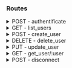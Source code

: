 ### Routes

<details>
  <summary>POST - authentificate</summary>

```ts
input {
    firm_name: string,
    password:  string,
}
output {
    token: string
}
```

Le token rétourné doit être stocké sur le [localStorage](https://developer.mozilla.org/en-US/docs/Web/API/Window/localStorage)
Et être envoyé dans les prochaines requêtes dans le header `Authorization: Bearer ${token}`

#### Example

```js
const response = await fetch("http://localhost:3000/authentificate", {
  method: "POST",
  body: {
    firm_name: `${firm_name}`,
    password: `${password}`,
  }
});

if (response.ok()) {
  // Authentification réussi
  window.localStorage.setItem("token", response.json().token);
} else {
  // Authentification échoué
}

```

---

</details>

<details>
  <summary>GET - list_users</summary>

```ts
output [ firm_name: string ]
```

#### Example

```js
const response = await fetch("http://localhost:3000/list_users" {
  method: "GET",
});

if response.ok() {
  let user_list = response.body();
} else {
  // Erreur
}
 
```

---

</details>

<details>
  <summary>POST - create_user</summary>

```ts
input {
    firm_name:    string,
    first_name:   string,
    last_name:    string,
    email:        string,
    phone_number: string,
    password: string,
    is_admin: boolean,
}
```

#### Example

```js
const response = await fetch("http://localhost:3000/create_user", {
  method: "POST",
  headers: { Authorization: `Bearer ${window.localStorage.getItem("token")}` },
  body: {
    firm_name: `${firm_name}`,
    first_name: `${first_name}`,
    last_name: `${last_name}`,
    email: `${email}`,
    phone_numer: `${phone_number}`,
    password: `${password}`,
    is_admin: `${is_admin}`,
  }
});
if (!response.ok()) {
  // Creation réussi
} else {
  // Création échoué
}
```

---

</details>

<details>
  <summary>DELETE - delete_user</summary>

```ts
input {
    firm_name: string,
}
```

#### Example

```js
const response = await fetch("http://localhost:3000/delete_user", {
  method: "DELETE",
  headers: { Authorization: `Bearer ${window.localStorage.getItem("token")}` },
  body: {
    firm_name: `${firm_name}`,
  }
});
if (!response.ok()) {
  // Suppression réussi
} else {
  // Suppression échoué
}
```

---

</details>

<details>
  <summary>PUT - update_user</summary>

```ts
input {
    firm_name:    string,
    first_name:   string | undefined,
    last_name:    string | undefined,
    email:        string | undefined,
    phone_number: string | undefined,
    password:     string | undefined,
    has_mail:  boolean | undefined,
    is_admin: boolean | undefined,
}
```

#### Example

##### Notifier d'un nouveau courrier

```js
const response = await fetch("http://localhost:3000/update_user", {
  method: "PUT",
  headers: { Authorization: `Bearer ${window.localStorage.getItem("token")}` },
  body: {
    firm_name: `${firm_name}`,
    has_mail: true,
  }
});
if (!response.ok()) {
  // Changement réussi
} else {
  // Changement échoué
}
```

##### Récupération d'un courrier

```js
const response = await fetch("http://localhost:3000/update_user", {
  method: "PUT",
  headers: { Authorization: `Bearer ${window.localStorage.getItem("token")}` },
  body: {
    firm_name: `${firm_name}`,
    has_mail: false,
  }
});
if (!response.ok()) {
  // Changement réussi
} else {
  // Changement échoué
}
```

##### Modification des informations

```js
const response = await fetch("http://localhost:3000/update_user", {
  method: "PUT",
  headers: { Authorization: `Bearer ${window.localStorage.getItem("token")}` },
  body: {
    firm_name: `${firm_name}`,
    // Chacun des champs qui suivent peuvent être omis pour modifier uniquement les données nécessaires
    first_name:   `${first_name}`,
    last_name:    `${name}`,
    email:        `${email}`,
    phone_number: `${phone_number}`,
    password:     `${password}`,
    is_admin: `${is_admin}`,
  }
});
if (!response.ok()) {
  // Changement réussi
} else {
  // Changement échoué
}
```

---

</details>

<details>
  <summary>GET - get_user/:user</summary>

```ts
output {
    first_name:   string,
    last_name:    string,
    email:        string,
    phone_number: string,
    last_received_mail: string, // Timestamp
    last_picked_up:     string, // Timestamp
    has_mail: boolean,
    is_admin: boolean,
}
```

#### Example

```js
const response = await fetch(`http://localhost:3000/get_user/${firm_name}`, {
  method: "GET",
  headers: { Authorization: `Bearer ${window.localStorage.getItem("token")}` },
});
if (!response.ok()) {
  // Changement réussi
  const user = response.json();
  // 'user' contient toute les données décrit plus haut dans 'output'
} else {
  // Changement échoué
}
```

---

</details>

<details>
  <summary>POST - disconnect</summary>

```js
const response = await fetch("http://localhost:3000/disconnect", {
  method: "POST",
  headers: { Authorization: `Bearer ${window.localStorage.getItem("token")}` },
});
if (!response.ok()) {
  // Déconnection réussi
} else {
  // Déconnection échoué
  // Cette échec peut-être ignoré
}

// Suprime le token du local storage
window.localStorage.setItem("token", undefined);
```

---

</details>
